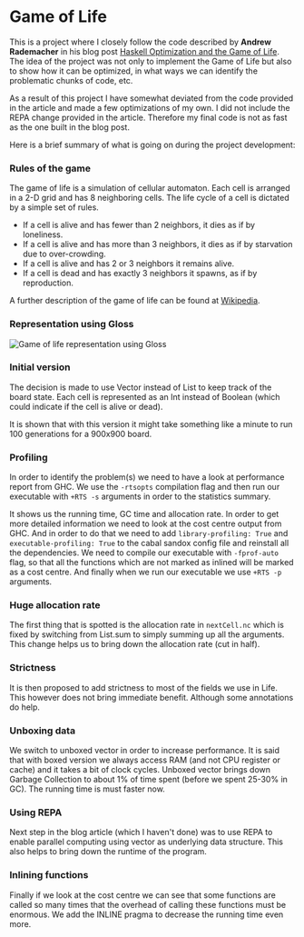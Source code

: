 Game of Life
============

This is a project where I closely follow the code described by **Andrew Rademacher**
in his blog post [Haskell Optimization and the Game of Life](http://blog.headcrab.info/haskell-optimization-and-the-game-of-life/).
The idea of the project was not only to implement the Game of Life but also to
show how it can be optimized, in what ways we can identify the problematic
chunks of code, etc.

As a result of this project I have somewhat deviated from the code provided in
the article and made a few optimizations of my own. I did not include the REPA
change provided in the article. Therefore my final code is not as fast as the
one built in the blog post.

Here is a brief summary of what is going on during the project development:

### Rules of the game ###

The game of life is a simulation of cellular automaton. Each cell is arranged in a 
2-D grid and has 8 neighboring cells. The life cycle of a cell is dictated by a
simple set of rules.

* If a cell is alive and has fewer than 2 neighbors, it dies as if by loneliness.
* If a cell is alive and has more than 3 neighbors, it dies as if by starvation due to over-crowding.
* If a cell is alive and has 2 or 3 neighbors it remains alive.
* If a cell is dead and has exactly 3 neighbors it spawns, as if by reproduction.

A further description of the game of life can be found at [Wikipedia](http://en.wikipedia.org/wiki/Conway%27s_Game_of_Life).

### Representation using Gloss ###

![Game of life representation using Gloss](http://ksaveljev.github.io/game-of-life.png)

### Initial version ###

The decision is made to use Vector instead of List to keep track of the board
state. Each cell is represented as an Int instead of Boolean (which could
indicate if the cell is alive or dead).

It is shown that with this version it might take something like a minute to run
100 generations for a 900x900 board.

### Profiling ###

In order to identify the problem(s) we need to have a look at performance report
from GHC. We use the `-rtsopts` compilation flag and then run our executable
with `+RTS -s` arguments in order to the statistics summary.

It shows us the running time, GC time and allocation rate. In order to get more
detailed information we need to look at the cost centre output from GHC. And in
order to do that we need to add `library-profiling: True` and
`executable-profiling: True` to the cabal sandox config file and reinstall all
the dependencies. We need to compile our executable with `-fprof-auto` flag, so
that all the functions which are not marked as inlined will be marked as a cost
centre. And finally when we run our executable we use `+RTS -p` arguments.

### Huge allocation rate ###

The first thing that is spotted is the allocation rate in `nextCell.nc` which is
fixed by switching from List.sum to simply summing up all the arguments. This
change helps us to bring down the allocation rate (cut in half).

### Strictness ###

It is then proposed to add strictness to most of the fields we use in Life. This
however does not bring immediate benefit. Although some annotations do help.

### Unboxing data ###

We switch to unboxed vector in order to increase performance. It is said that
with boxed version we always access RAM (and not CPU register or cache) and it
takes a bit of clock cycles. Unboxed vector brings down Garbage Collection to
about 1% of time spent (before we spent 25-30% in GC). The running time is must
faster now.

### Using REPA ###

Next step in the blog article (which I haven't done) was to use REPA to enable
parallel computing using vector as underlying data structure. This also helps to
bring down the runtime of the program.

### Inlining functions ###

Finally if we look at the cost centre we can see that some functions are called
so many times that the overhead of calling these functions must be enormous. We
add the INLINE pragma to decrease the running time even more.
